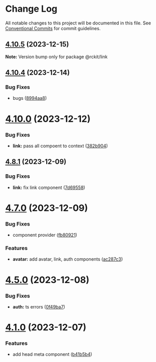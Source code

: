 # Change Log

All notable changes to this project will be documented in this file.
See [Conventional Commits](https://conventionalcommits.org) for commit guidelines.

## [4.10.5](https://github.com/lskjs/lskjs/compare/v4.10.4...v4.10.5) (2023-12-15)

**Note:** Version bump only for package @rckit/link





## [4.10.4](https://github.com/lskjs/lskjs/compare/v4.10.3...v4.10.4) (2023-12-14)


### Bug Fixes

* bugs ([8994aa8](https://github.com/lskjs/lskjs/commit/8994aa89ae3f767abe7b49151d82f3aa5f4ecf67))





# [4.10.0](https://github.com/lskjs/lskjs/compare/v4.9.1...v4.10.0) (2023-12-12)


### Bug Fixes

* **link:** pass all compoent to context ([382b904](https://github.com/lskjs/lskjs/commit/382b90446732dc7d84acedff8364792b8dfa6c3f))





## [4.8.1](https://github.com/lskjs/lskjs/compare/v4.8.0...v4.8.1) (2023-12-09)


### Bug Fixes

* **link:** fix link component ([7d69558](https://github.com/lskjs/lskjs/commit/7d69558159902d9d27de1ff3ed35a36c8835e1e3))





# [4.7.0](https://github.com/lskjs/lskjs/compare/v4.6.0...v4.7.0) (2023-12-09)


### Bug Fixes

* component provider ([fb80921](https://github.com/lskjs/lskjs/commit/fb809216a204fd6a717bf2fcd8d16cd6dcaa4fdc))


### Features

* **avatar:** add avatar, link, auth components ([ac287c3](https://github.com/lskjs/lskjs/commit/ac287c3a625eecf82f0e4448af18fa78474abbda))





# [4.5.0](https://github.com/lskjs/lskjs/compare/v4.4.0...v4.5.0) (2023-12-08)


### Bug Fixes

* **auth:** ts errors ([0f49ba7](https://github.com/lskjs/lskjs/commit/0f49ba7e25d0b07c6b2b4f884bd21e523bb37bbf))





# [4.1.0](https://github.com/lskjs/lskjs/compare/v2.7.4...v4.1.0) (2023-12-07)


### Features

* add head meta component ([b41b5b4](https://github.com/lskjs/lskjs/commit/b41b5b4c1d5c0c9e6b1dd51ca1118b5dd2c95fde))

